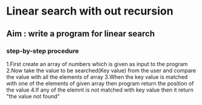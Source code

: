 #    Linear search with out recursion
## Aim : write a program for linear search
### step-by-step procedure

1.First create an array of numbers which is given as input to the program
2.Now take the value to be searched(Key value) from the user and compare the value with all the elements of array
3.When the key value is matched with one of the elements of given array then program return the position of the value 
4.If any of the elemnt is not matched with key value then it return "the value not found" 

